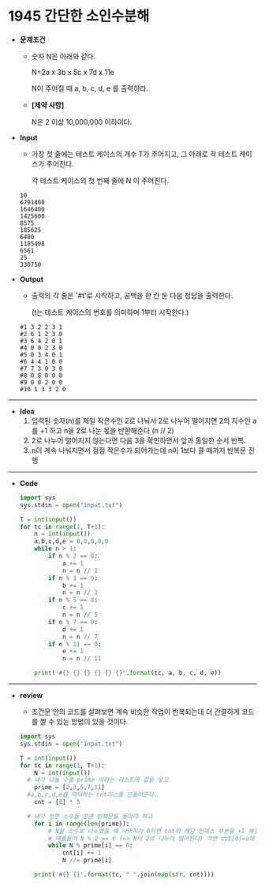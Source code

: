 # 1945 간단한 소인수분해

* **문제조건**

  * 숫자 N은 아래와 같다.

    N=2a x 3b x 5c x 7d x 11e

    N이 주어질 때 a, b, c, d, e 를 출력하라.

  * **[제약 사항]**

    N은 2 이상 10,000,000 이하이다.

* **Input**

  * 가장 첫 줄에는 테스트 케이스의 개수 T가 주어지고, 그 아래로 각 테스트 케이스가 주어진다.

    각 테스트 케이스의 첫 번째 줄에 N 이 주어진다.

  ```
  10  
  6791400
  1646400
  1425600
  8575
  185625
  6480
  1185408
  6561
  25
  330750
  ```

* **Output**

  * 출력의 각 줄은 '#t'로 시작하고, 공백을 한 칸 둔 다음 정답을 출력한다.

    (t는 테스트 케이스의 번호를 의미하며 1부터 시작한다.)

  ```
  #1 3 2 2 3 1
  #2 6 1 2 3 0
  #3 6 4 2 0 1
  #4 0 0 2 3 0
  #5 0 3 4 0 1
  #6 4 4 1 0 0
  #7 7 3 0 3 0
  #8 0 8 0 0 0
  #9 0 0 2 0 0
  #10 1 3 3 2 0
  ```

---

* **Idea**
  1. 입력된 숫자(n)를 제일 작은수인 2로 나눠서 2로 나누어 떨어지면 2의 지수인 a를 +1 하고 n을 2로 나눈 몫을 반환해준다 (n // 2)
  2. 2로 나누어 떨어지지 않는다면 다음 3을 확인하면서 앞과 동일한 순서 반복.
  3. n이 계속 나눠지면서 점점 작은수가 되어가는데 n이 1보다 클 때까지 반복문 진행

---

* **Code**

  ```python
  import sys
  sys.stdin = open("input.txt")
  
  T = int(input())
  for tc in range(1, T+1):
      n = int(input())
      a,b,c,d,e = 0,0,0,0,0
      while n > 1:
          if n % 2 == 0:
              a += 1
              n = n // 2
          if n % 3 == 0:
              b += 1
              n = n // 3
          if n % 5 == 0:
              c += 1
              n = n // 5
          if n % 7 == 0:
              d += 1
              n = n // 7
          if n % 11 == 0:
              e += 1
              n = n // 11
  
      print('#{} {} {} {} {} {}'.format(tc, a, b, c, d, e))
  ```

---

* **review**

  * 조건문 안의 코드를 살펴보면 계속 비슷한 작업이 반복되는데 더 간결하게 코드를 짤 수 있는 방법이 있을 것이다.

  ```python
  import sys
  sys.stdin = open("input.txt")
  
  T = int(input())
  for tc in range(1, T+1):
      N = int(input())
  	# 내가 나눌 수를 prime 이라는 리스트에 값을 넣고
      prime = [2,3,5,7,11]
  	#a,b,c,d,e를 의미하는 cnt리스를 만들어준다.
      cnt = [0] * 5
  
  	# 내가 정한 소수들 만큼 반복문을 돌아야 하고
      for i in range(len(prime)):
          # N을 소수로 나누었을 때 나머지가 0이면 cnt의 해당 인덱스 부분을 +1 해준 뒤 그 소수로 나누어준다.
          # 예를들어 N % 2 == 0 (=> N이 2로 나누어 떨어진다) 이면 cnt[0]=a에 해당하는 곳에 +1을 해주고 prime[0]=2로 나눈 몫이 다시 N이 되고 이걸 반복하다가 while 조건문이 성립이 안되면 for문으로 올라가서 i 증가시켜서 그다음 소수로 다시 반복문 돌기.
          while N % prime[i] == 0:
              cnt[i] += 1 
              N //= prime[i]
  
      print('#{} {}'.format(tc, " ".join(map(str, cnt))))
  ```

  